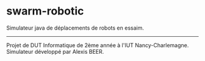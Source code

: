 # swarm-robotic
Simulateur java de déplacements de robots en essaim.

***
Projet de DUT Informatique de 2ème année à l'IUT Nancy-Charlemagne.
Simulateur développé par Alexis BEER.

